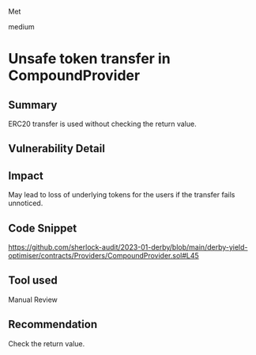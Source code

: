 Met

medium

# Unsafe token transfer in CompoundProvider

## Summary
ERC20 transfer is used without checking the return value.
## Vulnerability Detail

## Impact
May lead to loss of underlying tokens for the users if the transfer fails unnoticed.
## Code Snippet
https://github.com/sherlock-audit/2023-01-derby/blob/main/derby-yield-optimiser/contracts/Providers/CompoundProvider.sol#L45
## Tool used

Manual Review

## Recommendation
Check the return value.